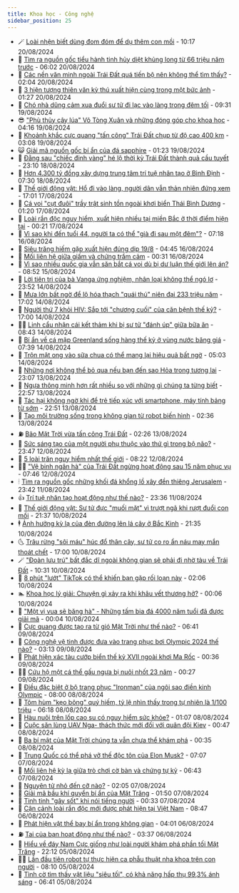 ```yaml
---
title: Khoa học - Công nghệ
sidebar_position: 25
---
```


<!-- dantri-khoa-hoc-cong-nghe:START -->
- 🪄 [Loài nhện biết dùng đom đóm để dụ thêm con mồi](https://dantri.com.vn/khoa-hoc-cong-nghe/loai-nhen-biet-dung-dom-dom-de-du-them-con-moi-20240820134628153.htm) - 10:17 20/08/2024
- 🤭 [Tìm ra nguồn gốc tiểu hành tinh hủy diệt khủng long từ 66 triệu năm trước](https://dantri.com.vn/khoa-hoc-cong-nghe/tim-ra-nguon-goc-tieu-hanh-tinh-huy-diet-khung-long-tu-66-trieu-nam-truoc-20240820085928829.htm) - 06:02 20/08/2024
- 🐻 [Các nền văn minh ngoài Trái Đất quá tiến bộ nên không thể tìm thấy?](https://dantri.com.vn/khoa-hoc-cong-nghe/cac-nen-van-minh-ngoai-trai-dat-qua-tien-bo-nen-khong-the-tim-thay-20240820085339556.htm) - 02:04 20/08/2024
- 🥰 [3 hiện tượng thiên văn kỳ thú xuất hiện cùng trong một bức ảnh](https://dantri.com.vn/khoa-hoc-cong-nghe/3-hien-tuong-thien-van-ky-thu-xuat-hien-cung-trong-mot-buc-anh-20240820082600281.htm) - 01:27 20/08/2024
- 🥳 [Chó nhà dũng cảm xua đuổi sư tử đi lạc vào làng trong đêm tối](https://dantri.com.vn/khoa-hoc-cong-nghe/cho-nha-dung-cam-xua-duoi-su-tu-di-lac-vao-lang-trong-dem-toi-20240819160023750.htm) - 09:31 19/08/2024
- 😎 [&quot;Phù thủy cây lúa&quot; Võ Tòng Xuân và những đóng góp cho khoa học](https://dantri.com.vn/khoa-hoc-cong-nghe/phu-thuy-cay-lua-vo-tong-xuan-va-nhung-dong-gop-cho-khoa-hoc-20240819102122175.htm) - 04:16 19/08/2024
- 🎡 [Khoảnh khắc cực quang &quot;tấn công&quot; Trái Đất chụp từ độ cao 400 km](https://dantri.com.vn/khoa-hoc-cong-nghe/khoanh-khac-cuc-quang-tan-cong-trai-dat-chup-tu-do-cao-400-km-20240819084609181.htm) - 03:08 19/08/2024
- 😺 [Giải mã nguồn gốc bí ẩn của đá sapphire](https://dantri.com.vn/khoa-hoc-cong-nghe/giai-ma-nguon-goc-bi-an-cua-da-sapphire-20240819081916732.htm) - 01:23 19/08/2024
- 🌋 [Đằng sau &quot;chiếc đinh vàng&quot; hé lộ thời kỳ Trái Đất thành quả cầu tuyết](https://dantri.com.vn/khoa-hoc-cong-nghe/dang-sau-chiec-dinh-vang-he-lo-thoi-ky-trai-dat-thanh-qua-cau-tuyet-20240819015752074.htm) - 23:10 18/08/2024
- 💯 [Hơn 4.300 tỷ đồng xây dựng trung tâm trí tuệ nhân tạo ở Bình Định](https://dantri.com.vn/khoa-hoc-cong-nghe/hon-4300-ty-dong-xay-dung-trung-tam-tri-tue-nhan-tao-o-binh-dinh-20240818101523720.htm) - 07:30 18/08/2024
- 🚦 [Thế giới động vật: Hổ đi vào làng, người dân vẫn thản nhiên đứng xem](https://dantri.com.vn/khoa-hoc-cong-nghe/the-gioi-dong-vat-ho-di-vao-lang-nguoi-dan-van-than-nhien-dung-xem-20240817214038589.htm) - 17:01 17/08/2024
- 💼 [Cá voi &quot;cụt đuôi&quot; trầy trật sinh tồn ngoài khơi biển Thái Bình Dương](https://dantri.com.vn/khoa-hoc-cong-nghe/ca-voi-cut-duoi-tray-trat-sinh-ton-ngoai-khoi-bien-thai-binh-duong-20240817074702087.htm) - 01:20 17/08/2024
- 🐘 [Loài rắn độc nguy hiểm, xuất hiện nhiều tại miền Bắc ở thời điểm hiện tại](https://dantri.com.vn/khoa-hoc-cong-nghe/loai-ran-doc-nguy-hiem-xuat-hien-nhieu-tai-mien-bac-o-thoi-diem-hien-tai-20240817011750237.htm) - 00:21 17/08/2024
- 🤗 [Vì sao khi đến tuổi 44, người ta có thể &quot;già đi sau một đêm&quot;?](https://dantri.com.vn/khoa-hoc-cong-nghe/vi-sao-khi-den-tuoi-44-nguoi-ta-co-the-gia-di-sau-mot-dem-20240816073613233.htm) - 07:18 16/08/2024
- 🎃 [Siêu trăng hiếm gặp xuất hiện đúng dịp 19/8](https://dantri.com.vn/khoa-hoc-cong-nghe/sieu-trang-hiem-gap-xuat-hien-dung-dip-198-20240816110131391.htm) - 04:45 16/08/2024
- 🚀 [Mối liên hệ giữa giấm và chứng trầm cảm](https://dantri.com.vn/khoa-hoc-cong-nghe/moi-lien-he-giua-giam-va-chung-tram-cam-20240815112352373.htm) - 00:31 16/08/2024
- 📝 [Vì sao nhiều quốc gia vẫn săn bắt cá voi dù bị dư luận thế giới lên án?](https://dantri.com.vn/khoa-hoc-cong-nghe/vi-sao-nhieu-quoc-gia-van-san-bat-ca-voi-du-bi-du-luan-the-gioi-len-an-20240815150936015.htm) - 08:52 15/08/2024
- 🐎 [Lời tiên tri của bà Vanga ứng nghiệm, nhân loại không thể ngó lơ](https://dantri.com.vn/khoa-hoc-cong-nghe/loi-tien-tri-cua-ba-vanga-ung-nghiem-nhan-loai-khong-the-ngo-lo-20240815061523216.htm) - 23:52 14/08/2024
- 🌊 [Mưa lớn bất ngờ để lộ hóa thạch &quot;quái thú&quot; niên đại 233 triệu năm](https://dantri.com.vn/khoa-hoc-cong-nghe/mua-lon-bat-ngo-de-lo-hoa-thach-quai-thu-nien-dai-233-trieu-nam-20240814103938202.htm) - 17:02 14/08/2024
- 🙉 [Người thứ 7 khỏi HIV: Sắp tới &quot;chương cuối&quot; của căn bệnh thế kỷ?](https://dantri.com.vn/suc-khoe/nguoi-thu-7-khoi-hiv-sap-toi-chuong-cuoi-cua-can-benh-the-ky-20240812160745265.htm) - 17:00 14/08/2024
- 👨‍🏫 [Linh cẩu nhận cái kết thảm khi bị sư tử &quot;đánh úp&quot; giữa bữa ăn](https://dantri.com.vn/khoa-hoc-cong-nghe/linh-cau-nhan-cai-ket-tham-khi-bi-su-tu-danh-up-giua-bua-an-20240814152553765.htm) - 08:43 14/08/2024
- 👀 [Bí ẩn về cá mập Greenland sống hàng thế kỷ ở vùng nước băng giá](https://dantri.com.vn/khoa-hoc-cong-nghe/bi-an-ve-ca-map-greenland-song-hang-the-ky-o-vung-nuoc-bang-gia-20240814103627816.htm) - 07:39 14/08/2024
- 🐲 [Trộn mật ong vào sữa chua có thể mang lại hiệu quả bất ngờ](https://dantri.com.vn/khoa-hoc-cong-nghe/tron-mat-ong-vao-sua-chua-co-the-mang-lai-hieu-qua-bat-ngo-20240814083333044.htm) - 05:03 14/08/2024
- 🐲 [Những nơi không thể bỏ qua nếu bạn đến sao Hỏa trong tương lai](https://dantri.com.vn/khoa-hoc-cong-nghe/nhung-noi-khong-the-bo-qua-neu-ban-den-sao-hoa-trong-tuong-lai-20240813010342836.htm) - 23:07 13/08/2024
- 🦍 [Ngựa thông minh hơn rất nhiều so với những gì chúng ta từng biết](https://dantri.com.vn/khoa-hoc-cong-nghe/ngua-thong-minh-hon-rat-nhieu-so-voi-nhung-gi-chung-ta-tung-biet-20240813122217354.htm) - 22:57 13/08/2024
- 🌊 [Tác hại không ngờ khi để trẻ tiếp xúc với smartphone, máy tính bảng từ sớm](https://dantri.com.vn/suc-manh-so/tac-hai-khong-ngo-khi-de-tre-tiep-xuc-voi-smartphone-may-tinh-bang-tu-som-20240814005815507.htm) - 22:51 13/08/2024
- 🤩 [Tạo môi trường sống trong không gian từ robot biến hình](https://dantri.com.vn/khoa-hoc-cong-nghe/tao-moi-truong-song-trong-khong-gian-tu-robot-bien-hinh-20240813071355731.htm) - 02:36 13/08/2024
- ⛽️ [Bão Mặt Trời vừa tấn công Trái Đất](https://dantri.com.vn/khoa-hoc-cong-nghe/bao-mat-troi-vua-tan-cong-trai-dat-20240813074441063.htm) - 02:26 13/08/2024
- 🫶 [Sức sáng tạo của một người phụ thuộc vào thứ gì trong bộ não?](https://dantri.com.vn/khoa-hoc-cong-nghe/suc-sang-tao-cua-mot-nguoi-phu-thuoc-vao-thu-gi-trong-bo-nao-20240812221247226.htm) - 23:47 12/08/2024
- 🙉 [5 loài trăn nguy hiểm nhất thế giới](https://dantri.com.vn/khoa-hoc-cong-nghe/5-loai-tran-nguy-hiem-nhat-the-gioi-20240812071809184.htm) - 08:22 12/08/2024
- 👨‍🏫 [&quot;Vệ binh ngân hà&quot; của Trái Đất ngừng hoạt động sau 15 năm phục vụ](https://dantri.com.vn/khoa-hoc-cong-nghe/ve-binh-ngan-ha-cua-trai-dat-ngung-hoat-dong-sau-15-nam-phuc-vu-20240812105010388.htm) - 07:46 12/08/2024
- 🕯 [Tìm ra nguồn gốc những khối đá khổng lồ xây đền thiêng Jerusalem](https://dantri.com.vn/khoa-hoc-cong-nghe/tim-ra-nguon-goc-nhung-khoi-da-khong-lo-xay-den-thieng-jerusalem-20240811214345856.htm) - 23:42 11/08/2024
- 👍 [Trí tuệ nhân tạo hoạt động như thế nào?](https://dantri.com.vn/khoa-hoc-cong-nghe/tri-tue-nhan-tao-hoat-dong-nhu-the-nao-20240812002751427.htm) - 23:36 11/08/2024
- 🧠 [Thế giới động vật: Sư tử đực &quot;muối mặt&quot; vì trượt ngã khi rượt đuổi con mồi](https://dantri.com.vn/khoa-hoc-cong-nghe/the-gioi-dong-vat-su-tu-duc-muoi-mat-vi-truot-nga-khi-ruot-duoi-con-moi-20240810221526996.htm) - 21:37 10/08/2024
- 🕴 [Ảnh hưởng kỳ lạ của đèn đường lên lá cây ở Bắc Kinh](https://dantri.com.vn/khoa-hoc-cong-nghe/anh-huong-ky-la-cua-den-duong-len-la-cay-o-bac-kinh-20240808215148941.htm) - 21:35 10/08/2024
- 🌜 [Trâu rừng &quot;sôi máu&quot; húc đổ thân cây, sư tử co ro ẩn náu may mắn thoát chết](https://dantri.com.vn/khoa-hoc-cong-nghe/trau-rung-soi-mau-huc-do-than-cay-su-tu-co-ro-an-nau-may-man-thoat-chet-20240809101124518.htm) - 17:00 10/08/2024
- 🪄 [&quot;Đoàn lưu trú&quot; bất đắc dĩ ngoài không gian sẽ phải đi nhờ tàu về Trái Đất](https://dantri.com.vn/khoa-hoc-cong-nghe/doan-luu-tru-bat-dac-di-ngoai-khong-gian-se-phai-di-nho-tau-ve-trai-dat-20240808074655925.htm) - 10:31 10/08/2024
- 🎃 [8 phút &quot;lướt&quot; TikTok có thể khiến bạn gặp rối loạn này](https://dantri.com.vn/khoa-hoc-cong-nghe/8-phut-luot-tiktok-co-the-khien-ban-gap-roi-loan-nay-20240810073537342.htm) - 02:06 10/08/2024
- 🏊 [Khoa học lý giải: Chuyện gì xảy ra khi khâu vết thương hở?](https://dantri.com.vn/khoa-hoc-cong-nghe/khoa-hoc-ly-giai-chuyen-gi-xay-ra-khi-khau-vet-thuong-ho-20240807112955817.htm) - 00:06 10/08/2024
- 🔭 [&quot;Một vị vua sẽ băng hà&quot; - Những tấm bia đá 4000 năm tuổi đã được giải mã](https://dantri.com.vn/khoa-hoc-cong-nghe/mot-vi-vua-se-bang-ha-nhung-tam-bia-da-4000-nam-tuoi-da-duoc-giai-ma-20240810035844520.htm) - 00:04 10/08/2024
- 🤭 [Cực quang được tạo ra từ gió Mặt Trời như thế nào?](https://dantri.com.vn/khoa-hoc-cong-nghe/cuc-quang-duoc-tao-ra-tu-gio-mat-troi-nhu-the-nao-20240807215512925.htm) - 06:41 09/08/2024
- 📝 [Công nghệ vệ tinh được đưa vào trang phục bơi Olympic 2024 thế nào?](https://dantri.com.vn/khoa-hoc-cong-nghe/cong-nghe-ve-tinh-duoc-dua-vao-trang-phuc-boi-olympic-2024-the-nao-20240809073541533.htm) - 03:13 09/08/2024
- 🌋 [Phát hiện xác tàu cướp biển thế kỷ XVII ngoài khơi Ma Rốc](https://dantri.com.vn/khoa-hoc-cong-nghe/phat-hien-xac-tau-cuop-bien-the-ky-xvii-ngoai-khoi-ma-roc-20240808220750455.htm) - 00:36 09/08/2024
- 🧑‍🏫 [Cứu hộ một cá thể gấu ngựa bị nuôi nhốt 23 năm](https://dantri.com.vn/khoa-hoc-cong-nghe/cuu-ho-mot-ca-the-gau-ngua-bi-nuoi-nhot-23-nam-20240809070958730.htm) - 00:27 09/08/2024
- 👀 [Điều đặc biệt ở bộ trang phục &quot;Ironman&quot; của ngôi sao điền kinh Olympic](https://dantri.com.vn/khoa-hoc-cong-nghe/dieu-dac-biet-o-bo-trang-phuc-ironman-cua-ngoi-sao-dien-kinh-olympic-20240808102836600.htm) - 08:00 08/08/2024
- 🗽 [Tôm hùm &quot;kẹo bông&quot; quý hiếm, tỷ lệ nhìn thấy trong tự nhiên là 1/100 triệu](https://dantri.com.vn/khoa-hoc-cong-nghe/tom-hum-keo-bong-quy-hiem-ty-le-nhin-thay-trong-tu-nhien-la-1100-trieu-20240808111735124.htm) - 06:18 08/08/2024
- 🦩 [Hàu nuôi trên lốp cao su có nguy hiểm sức khỏe?](https://dantri.com.vn/suc-khoe/hau-nuoi-tren-lop-cao-su-co-nguy-hiem-suc-khoe-20240808075429517.htm) - 01:07 08/08/2024
- 🦍 [Cuộc săn lùng UAV Nga- thách thức mới đối với quân đội Kiev](https://dantri.com.vn/khoa-hoc-cong-nghe/cuoc-san-lung-uav-nga-thach-thuc-moi-doi-voi-quan-doi-kiev-20240730133725598.htm) - 00:47 08/08/2024
- 🤖 [Ba bí mật của Mặt Trời chúng ta vẫn chưa thể khám phá](https://dantri.com.vn/khoa-hoc-cong-nghe/ba-bi-mat-cua-mat-troi-chung-ta-van-chua-the-kham-pha-20240807221807451.htm) - 00:35 08/08/2024
- 🔭 [Trung Quốc có thể phá vỡ thế độc tôn của Elon Musk?](https://dantri.com.vn/khoa-hoc-cong-nghe/trung-quoc-co-the-pha-vo-the-doc-ton-cua-elon-musk-20240807074159411.htm) - 07:07 07/08/2024
- 👺 [Mối liên hệ kỳ lạ giữa trò chơi cờ bàn và chứng tự kỷ](https://dantri.com.vn/khoa-hoc-cong-nghe/moi-lien-he-ky-la-giua-tro-choi-co-ban-va-chung-tu-ky-20240806011614307.htm) - 06:43 07/08/2024
- 🤖 [Nguyên tử nhỏ đến cỡ nào?](https://dantri.com.vn/khoa-hoc-cong-nghe/nguyen-tu-nho-den-co-nao-20240806214320780.htm) - 02:05 07/08/2024
- 🌮 [Giải mã bầu khí quyển bí ẩn của Mặt Trăng](https://dantri.com.vn/khoa-hoc-cong-nghe/giai-ma-bau-khi-quyen-bi-an-cua-mat-trang-20240806220851324.htm) - 01:50 07/08/2024
- 💼 [Tinh tinh &quot;gây sốt&quot; khi nói tiếng người](https://dantri.com.vn/khoa-hoc-cong-nghe/tinh-tinh-gay-sot-khi-noi-tieng-nguoi-20240806151026948.htm) - 00:33 07/08/2024
- 🎃 [Cận cảnh loài rắn độc mới được phát hiện tại Việt Nam](https://dantri.com.vn/khoa-hoc-cong-nghe/can-canh-loai-ran-doc-moi-duoc-phat-hien-tai-viet-nam-20240806153953405.htm) - 08:47 06/08/2024
- 💫 [Phát hiện vật thể bay bí ẩn trong không gian](https://dantri.com.vn/khoa-hoc-cong-nghe/phat-hien-vat-the-bay-bi-an-trong-khong-gian-20240806071911489.htm) - 04:01 06/08/2024
- ⛽️ [Tai của bạn hoạt động như thế nào?](https://dantri.com.vn/khoa-hoc-cong-nghe/tai-cua-ban-hoat-dong-nhu-the-nao-20240805181910288.htm) - 03:37 06/08/2024
- 💼 [Hiểu về đáy Nam Cực giống như loài người khám phá phần tối Mặt Trăng](https://dantri.com.vn/khoa-hoc-cong-nghe/hieu-ve-day-nam-cuc-giong-nhu-loai-nguoi-kham-pha-phan-toi-mat-trang-20240801163637924.htm) - 22:12 05/08/2024
- 🧑‍💻 [Lần đầu tiên robot tự thực hiện ca phẫu thuật nha khoa trên con người](https://dantri.com.vn/suc-manh-so/lan-dau-tien-robot-tu-thuc-hien-ca-phau-thuat-nha-khoa-tren-con-nguoi-20240805150655165.htm) - 08:10 05/08/2024
- 🧰 [Tình cờ tìm thấy vật liệu &quot;siêu tối&quot;, có khả năng hấp thụ 99,3% ánh sáng](https://dantri.com.vn/khoa-hoc-cong-nghe/tinh-co-tim-thay-vat-lieu-sieu-toi-co-kha-nang-hap-thu-993-anh-sang-20240805110805961.htm) - 06:41 05/08/2024<!-- dantri-khoa-hoc-cong-nghe:END -->
